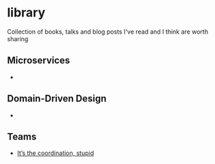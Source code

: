 # library
Collection of books, talks and blog posts I've read and I think are worth sharing


## Microservices
- 

## Domain-Driven Design
- 

## Teams
- [It’s the coordination, stupid](https://medium.com/dev-genius/its-the-coordination-stupid-f3581bbf25cd)
